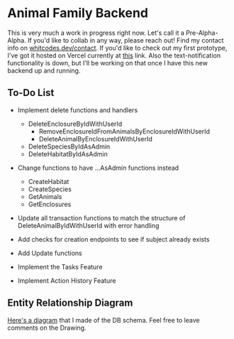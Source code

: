 # Animal Family Backend
This is very much a work in progress right now. Let's call it a Pre-Alpha-Alpha. If you'd like to collab in any way, please reach out! Find my contact info on [whitcodes.dev/contact](whitcodes.dev/contact). If you'd like to check out my first prototype, I've got it hosted on Vercel currently at [this](animal-family.vercel.app) link. Also the text-notification functionality is down, but I'll be working on that once I have this new backend up and running.

## To-Do List
- Implement delete functions and handlers
    - DeleteEnclosureByIdWithUserId
        - RemoveEnclosureIdFromAnimalsByEnclosureIdWithUserId
        - DeleteAnimalByEnclosureIdWithUserId
    - DeleteSpeciesByIdAsAdmin
    - DeleteHabitatByIdAsAdmin

- Change functions to have ...AsAdmin functions instead
    - CreateHabitat
    - CreateSpecies
    - GetAnimals
    - GetEnclosures

- Update all transaction functions to match the structure of DeleteAnimalByIdWithUserId with error handling

- Add checks for creation endpoints to see if subject already exists

- Add Update functions

- Implement the Tasks Feature

- Implement Action History Feature

## Entity Relationship Diagram
[Here's a diagram](https://docs.google.com/drawings/d/1Vi1yngr4CeXXt-slRGJsLI35_R-y-oIHlZ466be_wx8/edit?usp=sharing) that I made of the DB schema. Feel free to leave comments on the Drawing.